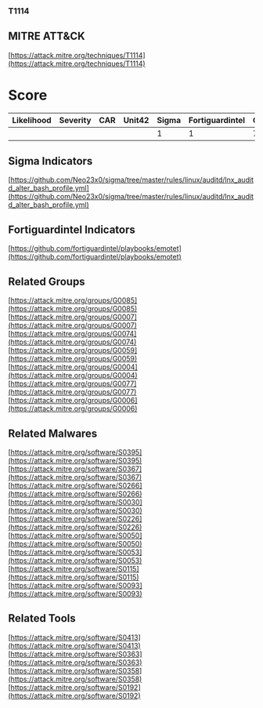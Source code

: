 
### T1114
## MITRE ATT&CK
[https://attack.mitre.org/techniques/T1114](https://attack.mitre.org/techniques/T1114)

# Score

| Likelihood | Severity | CAR | Unit42 | Sigma | Fortiguardintel | Groups | Malwares | Tools |
| ---------- | -------- | --- | ------ | ----- | --------------- | ---  | --- | --- |
 |   |   |   |   | 1 | 1 | 7 | 9 | 4 |



## Sigma Indicators

[https://github.com/Neo23x0/sigma/tree/master/rules/linux/auditd/lnx_auditd_alter_bash_profile.yml](https://github.com/Neo23x0/sigma/tree/master/rules/linux/auditd/lnx_auditd_alter_bash_profile.yml)
[]()


## Fortiguardintel Indicators

[https://github.com/fortiguardintel/playbooks/emotet](https://github.com/fortiguardintel/playbooks/emotet)
[]()


## Related Groups

[https://attack.mitre.org/groups/G0085](https://attack.mitre.org/groups/G0085)
[https://attack.mitre.org/groups/G0007](https://attack.mitre.org/groups/G0007)
[https://attack.mitre.org/groups/G0074](https://attack.mitre.org/groups/G0074)
[https://attack.mitre.org/groups/G0059](https://attack.mitre.org/groups/G0059)
[https://attack.mitre.org/groups/G0004](https://attack.mitre.org/groups/G0004)
[https://attack.mitre.org/groups/G0077](https://attack.mitre.org/groups/G0077)
[https://attack.mitre.org/groups/G0006](https://attack.mitre.org/groups/G0006)
[]()


## Related Malwares

[https://attack.mitre.org/software/S0395](https://attack.mitre.org/software/S0395)
[https://attack.mitre.org/software/S0367](https://attack.mitre.org/software/S0367)
[https://attack.mitre.org/software/S0266](https://attack.mitre.org/software/S0266)
[https://attack.mitre.org/software/S0030](https://attack.mitre.org/software/S0030)
[https://attack.mitre.org/software/S0226](https://attack.mitre.org/software/S0226)
[https://attack.mitre.org/software/S0050](https://attack.mitre.org/software/S0050)
[https://attack.mitre.org/software/S0053](https://attack.mitre.org/software/S0053)
[https://attack.mitre.org/software/S0115](https://attack.mitre.org/software/S0115)
[https://attack.mitre.org/software/S0093](https://attack.mitre.org/software/S0093)
[]()


## Related Tools

[https://attack.mitre.org/software/S0413](https://attack.mitre.org/software/S0413)
[https://attack.mitre.org/software/S0363](https://attack.mitre.org/software/S0363)
[https://attack.mitre.org/software/S0358](https://attack.mitre.org/software/S0358)
[https://attack.mitre.org/software/S0192](https://attack.mitre.org/software/S0192)
[]()
